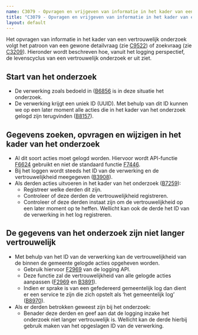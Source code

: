 ```yaml
---
name: C3079 - Opvragen en vrijgeven van informatie in het kader van een vertrouwelijk onderzoek
title: "C3079 - Opvragen en vrijgeven van informatie in het kader van een vertrouwelijk onderzoek"
layout: default
---
```

Het opvragen van informatie in het kader van een vertrouwelijk onderzoek volgt het patroon van een gewone detailvraag (zie [C9522](./9522.md)) of zoekvraag (zie [C3209](./3209.md)). Hieronder wordt beschreven hoe, vanuit het logging perspectief, de levenscyclus van een vertrouwelijk onderzoek er uit ziet.

##	Start van het onderzoek
-	De verwerking zoals bedoeld in ([B6856](./6856.md) is in deze situatie het onderzoek.
-	De verwerking krijgt een uniek ID (UUID). Met behulp van dit ID kunnen we op een later moment alle acties die in het kader van het onderzoek gelogd zijn terugvinden ([B8157](./8157.md)).

##	Gegevens zoeken, opvragen en wijzigen in het kader van het onderzoek
-	Al dit soort acties moet gelogd worden. Hiervoor wordt API-functie [F6624](./6624.md) gebruikt en niet de standaard functie [F7446](./7446.md).
-	Bij het loggen wordt steeds het ID van de verwerking en de vertrouwelijkheid meegegeven ([B3908](./3908.md)). 
-	Als derden acties uitvoeren in het kader van het onderzoek ([B7259](./7259.md)):
    -	Registreer welke derden dit zijn.
    -	Controleer of deze derden de vertrouwelijkheid registreren.
    -	Controleer of deze derden instaat zijn om de vertrouwelijkheid op een later moment op te heffen. Wellicht kan ook de derde het ID van de verwerking in het log registreren.

##	De gegevens van het onderzoek zijn niet langer vertrouwelijk
-	Met behulp van het ID van de verwerking kan de vertrouwelijkheid van de binnen de gemeente gelogde acties opgeheven worden.
    - Gebruik hiervoor [F2969](./2969.md) van de logging API.
    - Deze functie zal de vertrouwelijkheid van alle gelogde acties aanpassen ([F2969](./2969.md) en [B3891](./3891.md)).
    - Indien er sprake is van een gefedereerd gemeentelijk log dan dient er een service te zijn die zich opstelt als ‘het gemeentelijk log’ ([B8970](./8970.md)).
-	Als er derden betrokken geweest zijn bij het onderzoek:
    - Benader deze derden en geef aan dat de logging inzake het onderzoek niet langer vertrouwelijk is. Wellicht kan de derde hierbij gebruik maken van het opgeslagen ID van de verwerking.
